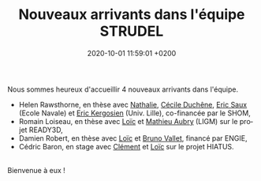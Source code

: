 ﻿---
layout: post
title:  "Nouveaux arrivants dans l'équipe STRUDEL"
date:   2020-10-01 11:59:01 +0200
categories: strudel nouveaux personnel
lang: fr
---
Nous sommes heureux d'accueillir 4 nouveaux arrivants dans l'équipe.
<ul>
<li> Helen Rawsthorne, en thèse avec <a href="https://www.umr-lastig.fr/nathalie-abadie/" target="_blank">Nathalie</a>, <a href="https://www.umr-lastig.fr/cecile-duchene/" target="_blank">Cécile Duchêne</a>, <a href="https://www.ecole-navale.fr/node/50589" target="_blank">Eric Saux</a> (Ecole Navale) et <a href="https://pro.univ-lille.fr/eric-kergosien/" target="_blank">Eric Kergosien</a> (Univ. Lille), co-financée par le SHOM,</li>
<li>Romain Loiseau, en thèse avec <a href="https://loiclandrieu.com/" target="_blank">Loïc</a> et <a href="http://imagine.enpc.fr/~aubrym/" target="_blank">Mathieu Aubry</a> (LIGM) sur le projet READY3D,</li>
<li> Damien Robert, en thèse avec <a href="https://loiclandrieu.com/" target="_blank">Loïc</a> et <a href="https://www.umr-lastig.fr/bruno-vallet/" target="_blank">Bruno Vallet</a>, financé par ENGIE,</li>
<li> Cédric Baron, en stage avec <a href="https://www.umr-lastig.fr/clement-mallet/" target="_blank">Clément</a> et <a href="https://loiclandrieu.com/" target="_blank">Loïc</a> sur le projet HIATUS.</li>
</ul>
<br>
Bienvenue à eux !
